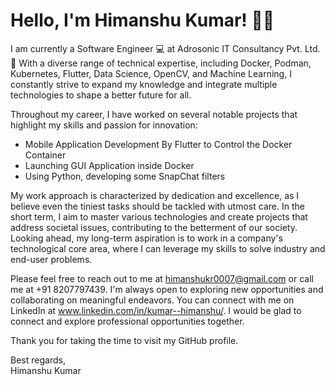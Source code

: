 # Hello, I'm Himanshu Kumar! 👋👋

I am currently a Software Engineer 💻 at Adrosonic IT Consultancy Pvt. Ltd. 🏦 With a diverse range of technical expertise, including Docker, Podman, Kubernetes, Flutter, Data Science, OpenCV, and Machine Learning, I constantly strive to expand my knowledge and integrate multiple technologies to shape a better future for all.

Throughout my career, I have worked on several notable projects that highlight my skills and passion for innovation:
- Mobile Application Development By Flutter to Control the Docker Container
- Launching GUI Application inside Docker
- Using Python, developing some SnapChat filters

My work approach is characterized by dedication and excellence, as I believe even the tiniest tasks should be tackled with utmost care. In the short term, I aim to master various technologies and create projects that address societal issues, contributing to the betterment of our society. Looking ahead, my long-term aspiration is to work in a company's technological core area, where I can leverage my skills to solve industry and end-user problems.

Please feel free to reach out to me at himanshukr0007@gmail.com or call me at +91 8207797439. I'm always open to exploring new opportunities and collaborating on meaningful endeavors.
You can connect with me on LinkedIn at www.linkedin.com/in/kumar--himanshu/. I would be glad to connect and explore professional opportunities together.

Thank you for taking the time to visit my GitHub profile. 

Best regards,  
Himanshu Kumar
